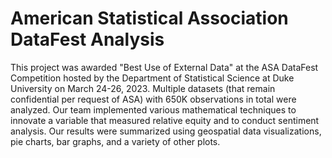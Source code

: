 # American Statistical Association DataFest Analysis 
This project was awarded "Best Use of External Data" at the ASA DataFest Competition hosted by the Department of Statistical Science at Duke University on March 24-26, 2023.
Multiple datasets (that remain confidential per request of ASA) with 650K observations in total were analyzed. 
Our team implemented various mathematical techniques to innovate a variable that measured relative equity and to conduct sentiment analysis.
Our results were summarized using geospatial data visualizations, pie charts, bar graphs, and a variety of other plots. 
